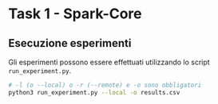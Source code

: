 # Task 1 - Spark-Core

## Esecuzione esperimenti

Gli esperimenti possono essere effettuati utilizzando lo script ```run_experiment.py```.
```bash
# -l (o --local) o -r (--remote) e -o sono obbligatori
python3 run_experiment.py --local -o results.csv
```
